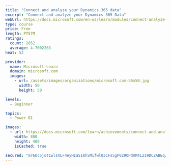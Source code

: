 ```yaml
---
title: "Connect and analyze your Dynamics 365 data​"
excerpt: "Connect and analyze your Dynamics 365 Data​"
webUrl: https://docs.microsoft.com/en-us/learn/modules/connect-analyze-dynamics-365-data/
type: course
price: Free
length: PT57M
ratings:
  count: 2652
  average: 4.7002263
heat: 52

provider:
  name: Microsoft Learn
  domain: microsoft.com
  images:
    - url: /assets/images/organizations/microsoft.com-50x50.jpg
      width: 50
      height: 50

levels:
  - Beginner

topics:
  - Power BI

images:
  - url: https://docs.microsoft.com/learn/achievements/connect-and-analyze-your-microsoft-dynamics-365-data-social.png
    width: 800
    height: 400
    isCached: true

secured: "mr6Uc5jot1wlsXLF4eyHIaS18hSMifwl03CFs5gP029OPdAM4L2z9DCZABEqZjaz12cSN0RRAPJbZezhzkV+vYj18JOcUL611u+L7Q3Knn7iHhfD1kSfCrNZ4TA7cokc7kZ1naUfGoKxvzSWAKzXGPjGSxzP295Nzse1iC2GlHXtCrrdcNpijMB0vuuKrVR3JoXnOn6J/wY+rz0NfhwSpA4wFhZH1S+aQECxN6IU5UD9+iNf6BjlieZ1zDbYNTPWEYsrepcxbwWVjXTf8w5WRHXzZ6zkMe665GuBV1zxtjH/uYdd018R4nnZAgP95c9hvJDElDCsQWqyjWGLo8Oc6GeWib0KeQxcFKPq6Y6Vy8UF/UBDaPM+obC/lp+GoHT0xS3Vgyft3yItjC+AsXs9iPVRU0J5T+fBmMdlh87kT3k=;JtGT1SYL2z2/2ilujL0X6Q=="
---
```


